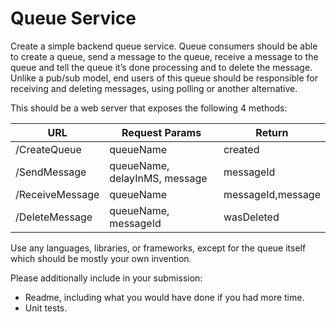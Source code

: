 
# Queue Service

Create a simple backend queue service. Queue consumers should be able to create a queue, send a message to the queue, receive a message to the queue and tell the queue it’s done processing and to delete the message. Unlike a pub/sub model, end users of this queue should be responsible for receiving and deleting messages, using polling or another alternative.

This should be a web server that exposes the following 4 methods:

| URL | Request Params | Return |
| ------------- | ------------- | ------------- |
| /CreateQueue  | queueName | created |
| /SendMessage  | queueName, delayInMS, message | messageId |
| /ReceiveMessage | queueName  | messageId,message |
| /DeleteMessage  | queueName, messageId | wasDeleted |


Use any languages, libraries, or frameworks, except for the queue itself which should be mostly your own invention.

Please additionally include in your submission:
* Readme, including what you would have done if you had more time.
* Unit tests.
